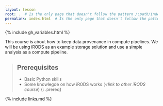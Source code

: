 ```yaml
---
layout: lesson
root: .  # Is the only page that doesn't follow the pattern /:path/index.html
permalink: index.html  # Is the only page that doesn't follow the pattern /:path/index.html
---
```


{% include gh_variables.html %}

This course is about how to keep data provenance in compute pipelines. We will be using iRODS as an example storage solution and use a simple analysis as a compute pipeline.
> ## Prerequisites
> - Basic Python skills
> - Some knowlegde on how iRODS works (*<link to other iRODS course*)
{: .prereq}

{% include links.md %}
